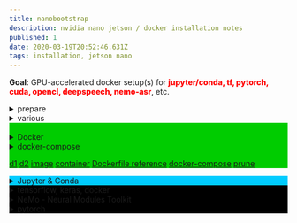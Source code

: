 ```yaml
---
title: nanobootstrap
description: nvidia nano jetson / docker installation notes
published: 1
date: 2020-03-19T20:52:46.631Z
tags: installation, jetson nano
---
```


**Goal**: 
GPU-accelerated docker setup(s) for <span style="color:#f00;font-weight:800;"> jupyter/conda, tf, pytorch, cuda, opencl, deepspeech, nemo-asr</span>, etc.

<details>
<summary>prepare</summary>
  
```bash
sudo apt-get update
sudo apt-get install nano screen curl apt-utils
sudo apt-get install libffi-dev python-openssl

sudo apt-get install libnvidia-container-tools nvidia-container-runtime
sudo apt-get install cuda*
more ?
```
</details>

<details>
<summary>various</summary>


<details>
<summary>Jetson Nano Board</summary>

  cpu: ARMv8
SD image: Ubuntu 18.04 LTS port (with native x64 support)
user space apps / kernel arch are aarch64 / arm64 (64-bit)
l4t - linux for tegra
  
 [jetson board support architecture](https://docs.nvidia.com/jetson/archives/l4t-archived/l4t-3231/index.html) + module description
[l4t packages](https://docs.nvidia.com/jetson/archives/l4t-archived/l4t-3231/index.html#page/Tegra%2520Linux%2520Driver%2520Package%2520Development%2520Guide%2Fquick_start.html%23wwpID0EVHA)
[nano software features](https://docs.nvidia.com/jetson/archives/l4t-archived/l4t-3231/index.html#page/Tegra%2520Linux%2520Driver%2520Package%2520Development%2520Guide%2Fsoftware_features_jetson_nano.html%23wwconnect_header)

![jetson_bsp_architecture.png](/jetson_bsp_architecture.png){.align-center}
</details>

<details>
<summary>SDK's</summary>

Deep Learning SDK requires [CUDA Toolkit](https://developer.nvidia.com/cuda-toolkit)
https://developer.nvidia.com/deep-learning-software


NVIDIA SDK Manager / JetPack
https://developer.nvidia.com/embedded/jetpack

**installs**
NVIDIA container runtime (docker integration 0.9.0), OpenCV, VisionWorks, VPI, DALI (input data processing),  NCCL (multi-GPU communication routines), CUDA Toolkit for L4T (c/c++ gpu-acceleration libraries), cuDNN (CUDA library with DL primitives), TensorRT (fast inference engine for production deployment using INT8/FP16 optimized precision with reduced latency), Multimedia API (high-level and lower-level media apis),
Optical Flow SDK (video inference, stereo disparity calculation, depth estimation), Transfer Learning Toolkit SDK for tuning domain specific DNNs, AI-Assisted Annotation SDK for medical imaging), DIGITS (DL GPU training system for image classification, segmentation and object detection), cuBLAS (CPU-accelerated Linear Algebra functionality), cuSPARSE (subroutines for sparse matrices, eg. for natural language processing), Automatic Mixed Precision speedup, DeepStream SDK (C++ API/runtime/toolkit for transcoding, streaming video analytics, inference (situational awareness) through computer vision, intelligent video analysis (IVA) and multi-sensor processing)

  
---

[installing NVIDIA Jetson SDK Manager](https://www.youtube.com/watch?v=s1QDsa6SzuQ)
**NB.**
This is just for reference, it's easier to just flash the sd card, instead of doing it through the sdk manager.

  needed:
- a nvidia account to download the sdk
- a dedicated [ubuntu installation](https://ubuntu.com/download/desktop) (eg. a [usb flash drive](https://linuxhint.com/run-ubuntu-18-04-from-usb-stick/)) to run [nvidia's sdk manager](https://developer.nvidia.com/nvidia-sdk-manager) is recommended
- 8 GB of memory (and a full-HD screen) according to NVIDIA,I managed with 4GB changing the settings tab in the upper-right of sdk manager: lower the number of concurrent downloads and threads per downloads (slower)
- there's a bug in the partitioning, so after flashing (over usb-eth), the 13 l4t partitions need to be moved to the end of the sdcard (so root partition aligns with free space and so can be resized to use it)

</details>
</div>


<details>
<summary>jetson headless</summary>

disable ubuntu desktop

```bash
# the screen will turn black
sudo systemctl enable ssh && sudo systemctl isolate multi-user.target

log in via ssh

# if you like your nano this way you can make the change persist after reboot
sudo systemctl set-default multi-user.target
```
  </details>
  
  <details><summary>install kernel sources</summary>

[link](https://devtalk.nvidia.com/default/topic/1055416/request-install-linux-headers-on-jetson-nano/?offset=9)
https://developer.nvidia.com/embedded/dlc/nv-sdk-manager
find sources_sync.sh in the install path in a subfolder called 'Linux for tegra'
```
./source_sync.sh -k tegra-l4t-r32.1
```
</details>
  
```bash
cp -r /usr/local/cuda/bin/cuda-install-samples-10.0.sh /home/ai
```

http://www.ironspider.ca/format_text/fontstyles.htm

</details>
  
  
  
  

  
  
<div style="background-color:#0c0;"><br />
<details>
<summary>Docker</summary>
A **container (=running process)** interacts with its own private filesystem provided by the docker image, which has the resources required to run an application, eg. code/binary, runtimes, dependencies and other filesystem objects.

```bash
# update docker 18.09 to 19.03
curl -sSL https://get.docker.com/ | sh
sudo docker version
sudo usermod -aG docker ai
```

```
  # tests
docker run hello-world
docker run arm64v8/hello-world
docker run -it ubuntu bash
docker container run alpine echo "Hello World"
docker container run arm64v8/alpine echo "Hello World"
```

**nvidia-docker**
  
*l4t*: use container l4t-base:r32.2 for nvidia docker on Jetson ('exec format error' upon running an image indicates usage of unsupported image(x86) on the ARM system)
the **l4t-base** docker image enables l4t applications to be run in a container. It has the necessary contents of the l4t rootfs included within. The platform specific libraries and select device nodes for a particular device are mounted by the NVIDIA container runtime into the l4t-base container from the underlying host, thereby providing necessary dependencies for l4t applications to execute within the container. This approach enables the l4t-base container to be shared between various Jetson devices. **CUDA and TensorRT are ready to use within the l4t-base container** as they are made available from the host by the NVIDIA container runtime.  

[nvidia-docker wiki](https://github.com/NVIDIA/nvidia-docker/wiki)
https://docs.nvidia.com/jetson/l4t/index.html
[l4t-base docker container](https://ngc.nvidia.com/catalog/containers/nvidia:l4t-base)
https://devblogs.nvidia.com/gpu-containers-runtime
[nvidia-docker setup](https://www.youtube.com/watch?v=-Y4T71UDcMY) - access GPU within Docker containers (youtube)
[jetson nano install](https://github.com/collabnix/dockerlabs/tree/master/beginners/install/jetson-nano)
[NVIDIA Container Runtime on Jetson](https://github.com/NVIDIA/nvidia-docker/wiki/NVIDIA-Container-Runtime-on-Jetson)
  
```bash
# allow external applications to connect to the host's X display
xhost +
# allow root user access to running X server
#xhost +si:localuser:root
xhost +si:ai:root  

docker pull nvcr.io/nvidia/l4t-base:r32.3.1

# start a GPU-enabled container  
# docker run --runtime nvidia --network host -it -e DISPLAY=$DISPLAY -v /tmp/.X11-unix/:/tmp/.X11-unix nvcr.io/nvidia/l4t-base:r32.3.1

OK:
docker run -it --rm --net=host --runtime nvidia --gpus all -e DISPLAY=$DISPLAY -v /tmp/.X11-unix/:/tmp/.X11-unix nvcr.io/nvidia/l4t-base:r32.3.1

  
# -it				run in interactive mode
# --rm			delete the container when finished
# --runtime nvidia 	use the NVIDIA container runtime while running the l4t-base container

# --device  mount additional devices
# -v 				mounting directory, bind mount directories and files, also used to mount host’s X11 display in the container filesystem to render video output

# r32.3.1 	tag for the image corresponding to the l4t release 32.3.1
# -d				daemonize


NO:
docker run -it --gpus all -p 5000:5000 nvidia/digits

NO:
docker run --runtime=nvidia --rm -it gcr.io/tensorflow/tensorflow:latest-gpu bash
# https://marmelab.com/blog/2018/03/21/using-nvidia-gpu-within-docker-container.html
docker run --runtime=nvidia --rm -it -v "${PWD}:/app" gcr.io/tensorflow/tensorflow:latest-gpu python /app/benchmark.py cpu 10000
  
  
# docker run -it --rm --net=host --runtime=nvidia --shm-size=1g -e NVIDIA_VISIBLE_DEVICES=0 --rm nvcr.io/nvidia/pytorch:18.05-py3
```

  
[building cuda in containers on jetson](https://github.com/NVIDIA/nvidia-docker/wiki/NVIDIA-Container-Runtime-on-Jetson#building-cuda-in-containers-on-jetson)
NVIDIA Container Runtime by default supports use of a limited set of device nodes and associated functionality within the l4t-base containers. https://github.com/NVIDIA/nvidia-docker/wiki/NVIDIA-Container-Runtime-on-Jetson
</details>

<details>
<summary>docker-compose</summary>

```bash
# Dockerfile:
FROM python:3.7-alpine
WORKDIR /code
ENV FLASK_APP app.py
ENV FLASK_RUN_HOST 0.0.0.0
RUN apk add --no-cache gcc musl-dev linux-headers
COPY requirements.txt requirements.txt
RUN pip install -r requirements.txt
COPY . .
CMD ["flask", "run"]  

# docker-compose.yml: 
version: '3'
services:
  web:
    build: .
    ports:
      - "5000:5000"
  redis:
    image: "redis:alpine"

# requirements.txt:
flask
redis
  
# run
docker-compose up
docker-compose up -d
docker-compose down
```
</details>
</details>
 
[d1](https://docs.docker.com/get-started/) [d2](https://docs.docker.com/get-started/part2/) [image](https://docs.docker.com/engine/reference/commandline/image/) [container](https://docs.docker.com/engine/reference/commandline/container/) [Dockerfile reference](https://docs.docker.com/engine/reference/builder/) [docker-compose](https://docs.docker.com/compose/) [prune](https://docs.docker.com/config/pruning/)
</div>
  

</div>

<div style="background-color:#0cf;">
<details>
  <summary>Jupyter & Conda</summary>

**install/use Archiconda on a Jetson Nano inside Docker**
https://forums.developer.nvidia.com/t/anaconda-for-jetson-nano/74286
https://github.com/Archiconda/build-tools/releases
https://github.com/Archiconda/build-tools/releases/tag/0.2.3

  click/download:
Archiconda3-0.2.3-Linux-aarch64.sh
$ bash Archiconda3-0.2.3-Linux-aarch64.sh
  
Docker Image including Jupyter notebooks in the "jupyter" image:
https://github.com/helmuthva/jetson/blob/master/workflow/deploy/jupyter/src/Dockerfile
The build instructions in the Dockerfiles can be easily replicated on the host in case you don't want to use Docker.

https://github.com/helmuthva/jetson/blob/master/workflow/deploy/ml-base/src/Dockerfile
Overall "ml-base" project:
https://github.com/helmuthva/jetson
 </details>
</div>


<div style="background-color:#000;">
<details>
  <summary>tensorflow, keras, docker</summary>
  
https://github.com/Tony607/jetson_nvidia_dockers
https://www.dlology.com/blog/how-to-run-keras-model-on-jetson-nano-in-nvidia-docker-container/
  
```
sudo docker pull docker.io/zcw607/jetson:r1.0.1
sudo docker run --runtime nvidia --network host -it -e DISPLAY=$DISPLAY -v /tmp/.X11-unix/:/tmp/.X11-unix zcw607/jetson:r1.0.1
```
</details>
<details>
  <summary>NeMo - Neural Modules Toolkit</summary>
  Neural Modules toolkit for conversational AI, speech and NLP networks.
Collections of ASR, NLP and TTS modules representing data layers, encoders, decoders, language models, loss functions, or methods of combining activations. 

NeMo allows the combination and re-use of those building blocks (while providing a level of semantic correctness checking via its neural type system). 

Pretrained models: **Jasper, Quartznet, Transformer, Tacotron2, Waveglow**

```
docker pull nvcr.io/nemo/nemo_asr_app_img:v1.0
wget https://ngc.nvidia.com/catalog/models/nvidia:quartznet15x5
wget https://ngc.nvidia.com/catalog/models/nvidia:wsj_quartznet_15x5
```

https://ngc.nvidia.com/catalog/containers/nvidia:nemo
```
sudo docker pull nvcr.io/nvidia/nemo:v0.9

sudo docker run --runtime=nvidia -it --rm -v --shm-size=8g -p 8888:8888 -p 6006:6006 --ulimit memlock=-1 --ulimit stack=67108864 nvcr.io/nvidia/nemo:v0.9

sudo docker run --runtime=nvidia -it --rm -v <nemo_github_folder>:/NeMo --shm-size=8g -p 8888:8888 -p 6006:6006 --ulimit memlock=-1 --ulimit stack=67108864 nvcr.io/nvidia/nemo:v0.9
```
  </details>

  
<details>
  <summary>pytorch</summary>
  
  apex extension: https://github.com/NVIDIA/apex

```
sudo docker pull nvcr.io/nvidia/pytorch:20.02-py3
```
</div></details>
  







  

